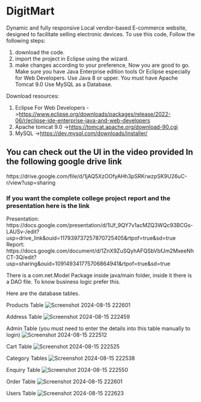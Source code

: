 # DigitMart
Dynamic and fully responsive Local vendor-based E-commerce website, designed to facilitate selling electronic devices.
To use this code, Follow the following steps:
  1. download the code.
  2. import the project in Eclipse using the wizard.
  3. make changes according to your preference, Now you are good to go.
Make sure you have Java Enterprise edition tools Or Eclipse especially for Web Developers.
Use Java 8 or upper.
You must have Apache Tomcat 9.0
Use MySQL as a Database.

Download resources:
 1. Eclipse For Web Developers ->https://www.eclipse.org/downloads/packages/release/2022-06/r/eclipse-ide-enterprise-java-and-web-developers
 2. Apache tomcat 9.0 ->https://tomcat.apache.org/download-90.cgi
 3. MySQL ->https://dev.mysql.com/downloads/installer/

<h2>You can check out the UI in the video provided In the following google drive link</h2>
https://drive.google.com/file/d/1jAQ5XzOOfyAHh3pSRKrwzpSK9U26uC-r/view?usp=sharing
<h3>If you want the complete college project report and the presentation here is the link </h3>
Presentation: https://docs.google.com/presentation/d/1lJf_9QY7v1acMZQ3WQc93BCGs-LAUSv-/edit?usp=drive_link&ouid=117939737257870725405&rtpof=true&sd=true
<br>
Report: https://docs.google.com/document/d/1ZnX9ZuSQyhAFQSbVbfJm2MxeeNhCT-3Q/edit?usp=sharing&ouid=109149341775706864941&rtpof=true&sd=true

There is a com.net.Model Package inside java/main folder, inside it there is a DAO file. To know business logic prefer this.

Here are the database tables.




Products Table
![Screenshot 2024-08-15 222601](https://github.com/user-attachments/assets/ce55dbf3-ec8c-4ac8-833b-0e137e449e6f)


Address Table
![Screenshot 2024-08-15 222459](https://github.com/user-attachments/assets/4130633b-1ef2-43fa-b7b8-802b9d4b70cc)


Admin Table (you must need to enter the details into this table manually to login)
![Screenshot 2024-08-15 222512](https://github.com/user-attachments/assets/9cedc96b-e91f-4ae7-9e7f-fe5fff523911)


Cart Table
![Screenshot 2024-08-15 222525](https://github.com/user-attachments/assets/129cf251-a2b7-4f85-bce4-1d21d096f66d)


Category Tables
![Screenshot 2024-08-15 222538](https://github.com/user-attachments/assets/7a104e00-945e-4ffd-872f-50299567cc86)


Enquiry Table
![Screenshot 2024-08-15 222550](https://github.com/user-attachments/assets/531f66e5-6015-4d43-a4dc-b90b9091c5ab)


Order Table
![Screenshot 2024-08-15 222601](https://github.com/user-attachments/assets/45335b1d-71df-4336-804f-4a311cae1bcd)


Users Table
![Screenshot 2024-08-15 222623](https://github.com/user-attachments/assets/3dd254fc-e094-476a-9cee-e9395a1da26e)






